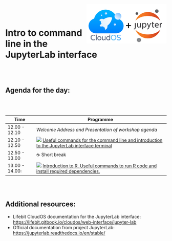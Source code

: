 
<p align="center">
  <img src="https://github.com/lifebit-ai/jax-jupyter/raw/master/img/cloudos_x_jupy.png"  width="250" align="right" >
</p>
<br/><br/>


# Intro to command line in the JupyterLab interface
<br/><br/>


## Agenda for the day:

<br/><br/>

| Time        | Programme       |
| ----------- | --------------------------------------------------------------------------- |
| 12.00 - 12.10 | _Welcome Address and Presentation of workshop agenda_ |
| 12.10 - 12.50 | <img src="https://icon-library.com/images/bash-icon/bash-icon-5.jpg"  width="25">  [Useful commands for the command line and introduction to the JupyterLab interface terminal](https://github.com/lifebit-ai/dry-bench-skills-for-researchers/blob/main/classes/1-using-the-command-line/1-using-the-command-line.ipynb) |
| 12.50 - 13.00 |:coffee: Short break |
| 13.00 - 14.00:| <img src="https://www.r-project.org/logo/Rlogo.svg"  width="25">  [Introduction to R. Useful commands to run R code and install required dependencies.](https://github.com/lifebit-ai/dry-bench-skills-for-researchers/blob/main/classes/1-intro-to-command-line/2-reading-data-and-plotting-in-R.ipynb)|

<br/><br/>                                                     



## Additional resources:

- Lifebit CloudOS documentation for the JupyterLab interface: https://lifebit.gitbook.io/cloudos/web-interface/jupyter-lab
- Official documentation from project JupyterLab: https://jupyterlab.readthedocs.io/en/stable/ 
